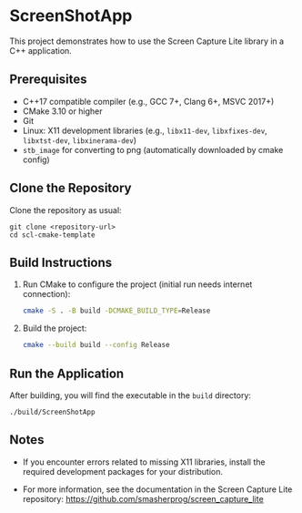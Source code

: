 # ScreenShotApp

This project demonstrates how to use the Screen Capture Lite library in a C++ application.

## Prerequisites

- C++17 compatible compiler (e.g., GCC 7+, Clang 6+, MSVC 2017+)
- CMake 3.10 or higher
- Git
- Linux: X11 development libraries (e.g., `libx11-dev`, `libxfixes-dev`, `libxtst-dev`, `libxinerama-dev`)
- `stb_image` for converting to png (automatically downloaded by cmake config)

## Clone the Repository

Clone the repository as usual:

```
git clone <repository-url>
cd scl-cmake-template
```

## Build Instructions

1. Run CMake to configure the project (initial run needs internet connection):
    ```sh
    cmake -S . -B build -DCMAKE_BUILD_TYPE=Release
    ```
2. Build the project:
    ```sh
    cmake --build build --config Release
    ```
## Run the Application

After building, you will find the executable in the `build` directory:

```
./build/ScreenShotApp
```

## Notes
- If you encounter errors related to missing X11 libraries, install the required development packages for your distribution.

- For more information, see the documentation in the Screen Capture Lite repository: https://github.com/smasherprog/screen_capture_lite